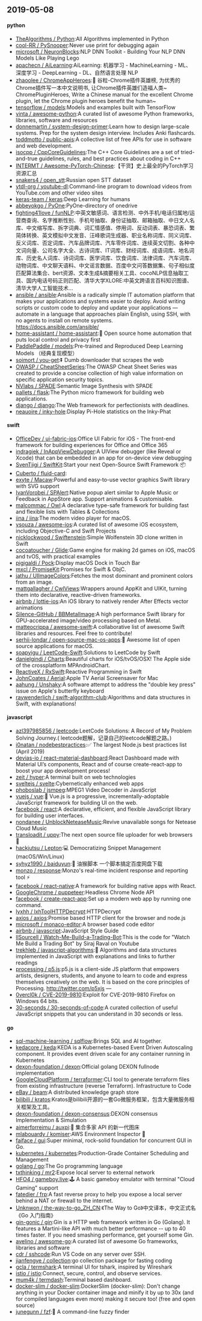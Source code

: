 ## 2019-05-08

#### python
* [TheAlgorithms / Python](https://github.com/TheAlgorithms/Python):All Algorithms implemented in Python
* [cool-RR / PySnooper](https://github.com/cool-RR/PySnooper):Never use print for debugging again
* [microsoft / NeuronBlocks](https://github.com/microsoft/NeuronBlocks):NLP DNN Toolkit - Building Your NLP DNN Models Like Playing Lego
* [apachecn / AiLearning](https://github.com/apachecn/AiLearning):AiLearning: 机器学习 - MachineLearning - ML、深度学习 - DeepLearning - DL、自然语言处理 NLP
* [zhaoolee / ChromeAppHeroes](https://github.com/zhaoolee/ChromeAppHeroes):🌈
谷粒-Chrome插件英雄榜, 为优秀的Chrome插件写一本中文说明书, 让Chrome插件英雄们造福人类~ ChromePluginHeroes, Write a Chinese manual for the excellent Chrome plugin, let the Chrome plugin heroes benefit the human~
* [tensorflow / models](https://github.com/tensorflow/models):Models and examples built with TensorFlow
* [vinta / awesome-python](https://github.com/vinta/awesome-python):A curated list of awesome Python frameworks, libraries, software and resources
* [donnemartin / system-design-primer](https://github.com/donnemartin/system-design-primer):Learn how to design large-scale systems. Prep for the system design interview. Includes Anki flashcards.
* [toddmotto / public-apis](https://github.com/toddmotto/public-apis):A collective list of free APIs for use in software and web development.
* [isocpp / CppCoreGuidelines](https://github.com/isocpp/CppCoreGuidelines):The C++ Core Guidelines are a set of tried-and-true guidelines, rules, and best practices about coding in C++
* [INTERMT / Awesome-PyTorch-Chinese](https://github.com/INTERMT/Awesome-PyTorch-Chinese):【干货】史上最全的PyTorch学习资源汇总
* [snakers4 / open_stt](https://github.com/snakers4/open_stt):Russian open STT dataset
* [ytdl-org / youtube-dl](https://github.com/ytdl-org/youtube-dl):Command-line program to download videos from YouTube.com and other video sites
* [keras-team / keras](https://github.com/keras-team/keras):Deep Learning for humans
* [abbeyokgo / PyOne](https://github.com/abbeyokgo/PyOne):PyOne-directory of onedrive
* [fighting41love / funNLP](https://github.com/fighting41love/funNLP):中英文敏感词、语言检测、中外手机/电话归属地/运营商查询、名字推断性别、手机号抽取、身份证抽取、邮箱抽取、中日文人名库、中文缩写库、拆字词典、词汇情感值、停用词、反动词表、暴恐词表、繁简体转换、英文模拟中文发音、汪峰歌词生成器、职业名称词库、同义词库、反义词库、否定词库、汽车品牌词库、汽车零件词库、连续英文切割、各种中文词向量、公司名字大全、古诗词库、IT词库、财经词库、成语词库、地名词库、历史名人词库、诗词词库、医学词库、饮食词库、法律词库、汽车词库、动物词库、中文聊天语料、中文谣言数据、百度中文问答数据集、句子相似度匹配算法集合、bert资源、文本生成&摘要相关工具、cocoNLP信息抽取工具、国内电话号码正则匹配、清华大学XLORE:中英文跨语言百科知识图谱、清华大学人工智能技术…
* [ansible / ansible](https://github.com/ansible/ansible):Ansible is a radically simple IT automation platform that makes your applications and systems easier to deploy. Avoid writing scripts or custom code to deploy and update your applications — automate in a language that approaches plain English, using SSH, with no agents to install on remote systems. https://docs.ansible.com/ansible/
* [home-assistant / home-assistant](https://github.com/home-assistant/home-assistant):🏡
Open source home automation that puts local control and privacy first
* [PaddlePaddle / models](https://github.com/PaddlePaddle/models):Pre-trained and Reproduced Deep Learning Models （经典复现模型）
* [soimort / you-get](https://github.com/soimort/you-get):⏬
Dumb downloader that scrapes the web
* [OWASP / CheatSheetSeries](https://github.com/OWASP/CheatSheetSeries):The OWASP Cheat Sheet Series was created to provide a concise collection of high value information on specific application security topics.
* [NVlabs / SPADE](https://github.com/NVlabs/SPADE):Semantic Image Synthesis with SPADE
* [pallets / flask](https://github.com/pallets/flask):The Python micro framework for building web applications.
* [django / django](https://github.com/django/django):The Web framework for perfectionists with deadlines.
* [neauoire / inky-hole](https://github.com/neauoire/inky-hole):Display Pi-Hole statistics on the Inky-Phat

#### swift
* [OfficeDev / ui-fabric-ios](https://github.com/OfficeDev/ui-fabric-ios):Office UI Fabric for iOS - The front-end framework for building experiences for Office and Office 365
* [indragiek / InAppViewDebugger](https://github.com/indragiek/InAppViewDebugger):A UIView debugger (like Reveal or Xcode) that can be embedded in an app for on-device view debugging
* [SvenTiigi / SwiftKit](https://github.com/SvenTiigi/SwiftKit):Start your next Open-Source Swift Framework
📦
* [Cuberto / fluid-card](https://github.com/Cuberto/fluid-card):
* [exyte / Macaw](https://github.com/exyte/Macaw):Powerful and easy-to-use vector graphics Swift library with SVG support
* [IvanVorobei / SPAlert](https://github.com/IvanVorobei/SPAlert):Native popup alert similar to Apple Music or Feedback in AppStore app. Support animations & customisable.
* [malcommac / Owl](https://github.com/malcommac/Owl):A declarative type-safe framework for building fast and flexible lists with Tables & Collections
* [iina / iina](https://github.com/iina/iina):The modern video player for macOS.
* [vsouza / awesome-ios](https://github.com/vsouza/awesome-ios):A curated list of awesome iOS ecosystem, including Objective-C and Swift Projects
* [nicklockwood / Swiftenstein](https://github.com/nicklockwood/Swiftenstein):Simple Wolfenstein 3D clone written in Swift
* [cocoatoucher / Glide](https://github.com/cocoatoucher/Glide):Game engine for making 2d games on iOS, macOS and tvOS, with practical examples
* [pigigaldi / Pock](https://github.com/pigigaldi/Pock):Display macOS Dock in Touch Bar
* [mxcl / PromiseKit](https://github.com/mxcl/PromiseKit):Promises for Swift & ObjC.
* [jathu / UIImageColors](https://github.com/jathu/UIImageColors):Fetches the most dominant and prominent colors from an image.
* [mattgallagher / CwlViews](https://github.com/mattgallagher/CwlViews):Wrappers around AppKit and UIKit, turning them into declarative, reactive-driven frameworks.
* [airbnb / lottie-ios](https://github.com/airbnb/lottie-ios):An iOS library to natively render After Effects vector animations
* [Silence-GitHub / BBMetalImage](https://github.com/Silence-GitHub/BBMetalImage):A high performance Swift library for GPU-accelerated image/video processing based on Metal.
* [matteocrippa / awesome-swift](https://github.com/matteocrippa/awesome-swift):A collaborative list of awesome Swift libraries and resources. Feel free to contribute!
* [serhii-londar / open-source-mac-os-apps](https://github.com/serhii-londar/open-source-mac-os-apps):🚀
Awesome list of open source applications for macOS.
* [soapyigu / LeetCode-Swift](https://github.com/soapyigu/LeetCode-Swift):Solutions to LeetCode by Swift
* [danielgindi / Charts](https://github.com/danielgindi/Charts):Beautiful charts for iOS/tvOS/OSX! The Apple side of the crossplatform MPAndroidChart.
* [ReactiveX / RxSwift](https://github.com/ReactiveX/RxSwift):Reactive Programming in Swift
* [JohnCoates / Aerial](https://github.com/JohnCoates/Aerial):Apple TV Aerial Screensaver for Mac
* [aahung / Unshaky](https://github.com/aahung/Unshaky):A software attempt to address the "double key press" issue on Apple's butterfly keyboard
* [raywenderlich / swift-algorithm-club](https://github.com/raywenderlich/swift-algorithm-club):Algorithms and data structures in Swift, with explanations!

#### javascript
* [azl397985856 / leetcode](https://github.com/azl397985856/leetcode):LeetCode Solutions: A Record of My Problem Solving Journey.( leetcode题解，记录自己的leetcode解题之路。)
* [i0natan / nodebestpractices](https://github.com/i0natan/nodebestpractices):✅
The largest Node.js best practices list (April 2019)
* [devias-io / react-material-dashboard](https://github.com/devias-io/react-material-dashboard):React Dashboard made with Material UI’s components, React and of course create-react-app to boost your app development process!
* [zeit / hyper](https://github.com/zeit/hyper):A terminal built on web technologies
* [sveltejs / svelte](https://github.com/sveltejs/svelte):Cybernetically enhanced web apps
* [phoboslab / jsmpeg](https://github.com/phoboslab/jsmpeg):MPEG1 Video Decoder in JavaScript
* [vuejs / vue](https://github.com/vuejs/vue):🖖
Vue.js is a progressive, incrementally-adoptable JavaScript framework for building UI on the web.
* [facebook / react](https://github.com/facebook/react):A declarative, efficient, and flexible JavaScript library for building user interfaces.
* [nondanee / UnblockNeteaseMusic](https://github.com/nondanee/UnblockNeteaseMusic):Revive unavailable songs for Netease Cloud Music
* [transloadit / uppy](https://github.com/transloadit/uppy):The next open source file uploader for web browsers
🐶
* [hackjutsu / Lepton](https://github.com/hackjutsu/Lepton):💻
Democratizing Snippet Management (macOS/Win/Linux)
* [syhyz1990 / baiduyun](https://github.com/syhyz1990/baiduyun):🖖
油猴脚本 一个脚本搞定百度网盘下载
* [monzo / response](https://github.com/monzo/response):Monzo's real-time incident response and reporting tool
⚡️
* [facebook / react-native](https://github.com/facebook/react-native):A framework for building native apps with React.
* [GoogleChrome / puppeteer](https://github.com/GoogleChrome/puppeteer):Headless Chrome Node API
* [facebook / create-react-app](https://github.com/facebook/create-react-app):Set up a modern web app by running one command.
* [lyxhh / lxhToolHTTPDecrypt](https://github.com/lyxhh/lxhToolHTTPDecrypt):HTTPDecrypt
* [axios / axios](https://github.com/axios/axios):Promise based HTTP client for the browser and node.js
* [microsoft / monaco-editor](https://github.com/microsoft/monaco-editor):A browser based code editor
* [airbnb / javascript](https://github.com/airbnb/javascript):JavaScript Style Guide
* [llSourcell / Watch-Me-Build-a-Trading-Bot](https://github.com/llSourcell/Watch-Me-Build-a-Trading-Bot):This is the code for "Watch Me Build a Trading Bot" by Siraj Raval on Youtube
* [trekhleb / javascript-algorithms](https://github.com/trekhleb/javascript-algorithms):📝
Algorithms and data structures implemented in JavaScript with explanations and links to further readings
* [processing / p5.js](https://github.com/processing/p5.js):p5.js is a client-side JS platform that empowers artists, designers, students, and anyone to learn to code and express themselves creatively on the web. It is based on the core principles of Processing. http://twitter.com/p5xjs —
* [0vercl0k / CVE-2019-9810](https://github.com/0vercl0k/CVE-2019-9810):Exploit for CVE-2019-9810 Firefox on Windows 64 bits.
* [30-seconds / 30-seconds-of-code](https://github.com/30-seconds/30-seconds-of-code):A curated collection of useful JavaScript snippets that you can understand in 30 seconds or less.

#### go
* [sql-machine-learning / sqlflow](https://github.com/sql-machine-learning/sqlflow):Brings SQL and AI together.
* [kedacore / keda](https://github.com/kedacore/keda):KEDA is a Kubernetes-based Event Driven Autoscaling component. It provides event driven scale for any container running in Kubernetes
* [dexon-foundation / dexon](https://github.com/dexon-foundation/dexon):Official golang DEXON fullnode implementation
* [GoogleCloudPlatform / terraformer](https://github.com/GoogleCloudPlatform/terraformer):CLI tool to generate terraform files from existing infrastructure (reverse Terraform). Infrastructure to Code
* [eBay / beam](https://github.com/eBay/beam):A distributed knowledge graph store
* [bilibili / kratos](https://github.com/bilibili/kratos):Kratos是bilibili开源的一套Go微服务框架，包含大量微服务相关框架及工具。
* [dexon-foundation / dexon-consensus](https://github.com/dexon-foundation/dexon-consensus):DEXON consensus Implementation & Simulation
* [aimerforreimu / auxpi](https://github.com/aimerforreimu/auxpi):🍭
集合多家 API 的新一代图床
* [mlabouardy / komiser](https://github.com/mlabouardy/komiser):AWS Environment Inspector
👮
* [faiface / gui](https://github.com/faiface/gui):Super minimal, rock-solid foundation for concurrent GUI in Go.
* [kubernetes / kubernetes](https://github.com/kubernetes/kubernetes):Production-Grade Container Scheduling and Management
* [golang / go](https://github.com/golang/go):The Go programming language
* [txthinking / mr2](https://github.com/txthinking/mr2):Expose local server to external network
* [HFO4 / gameboy.live](https://github.com/HFO4/gameboy.live):🕹️
A basic gameboy emulator with terminal "Cloud Gaming" support
* [fatedier / frp](https://github.com/fatedier/frp):A fast reverse proxy to help you expose a local server behind a NAT or firewall to the internet.
* [Unknwon / the-way-to-go_ZH_CN](https://github.com/Unknwon/the-way-to-go_ZH_CN):《The Way to Go》中文译本，中文正式名《Go 入门指南》
* [gin-gonic / gin](https://github.com/gin-gonic/gin):Gin is a HTTP web framework written in Go (Golang). It features a Martini-like API with much better performance -- up to 40 times faster. If you need smashing performance, get yourself some Gin.
* [avelino / awesome-go](https://github.com/avelino/awesome-go):A curated list of awesome Go frameworks, libraries and software
* [cdr / sshcode](https://github.com/cdr/sshcode):Run VS Code on any server over SSH.
* [jianfengye / collection](https://github.com/jianfengye/collection):go collection package for fasting coding
* [gcla / termshark](https://github.com/gcla/termshark):A terminal UI for tshark, inspired by Wireshark
* [istio / istio](https://github.com/istio/istio):Connect, secure, control, and observe services.
* [mum4k / termdash](https://github.com/mum4k/termdash):Terminal based dashboard.
* [docker-slim / docker-slim](https://github.com/docker-slim/docker-slim):DockerSlim (docker-slim): Don't change anything in your Docker container image and minify it by up to 30x (and for compiled languages even more) making it secure too! (free and open source)
* [junegunn / fzf](https://github.com/junegunn/fzf):🌸
A command-line fuzzy finder
